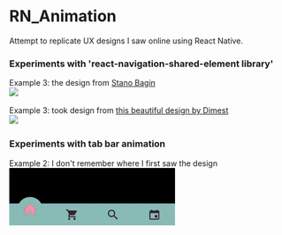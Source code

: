 # RN_Animation

Attempt to replicate UX designs I saw online using React Native. 

### Experiments with 'react-navigation-shared-element library'
Example 3: the design from [Stano Bagin](https://dribbble.com/shots/7378780-Travel-App-Trip-Detail-Animation) \
![](./showcase/sharedElement_ex2.gif)

Example 3: took design from [this beautiful design by Dimest](https://dribbble.com/shots/5529409-Photography-Motion) \
![](./showcase/sharedElement_ex3.gif)

### Experiments with tab bar animation
Example 2: I don't remember where I first saw the design \
![](./showcase/tabbar_ex2.gif)